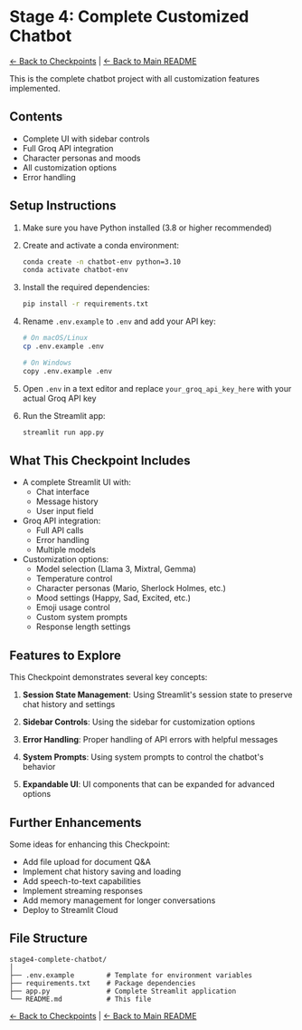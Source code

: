 # Stage 4: Complete Customized Chatbot

[← Back to Checkpoints](../README.md) | [← Back to Main README](../../README.md)

This is the complete chatbot project with all customization features implemented.

## Contents

- Complete UI with sidebar controls
- Full Groq API integration
- Character personas and moods
- All customization options
- Error handling

## Setup Instructions

1. Make sure you have Python installed (3.8 or higher recommended)

2. Create and activate a conda environment:
   ```bash
   conda create -n chatbot-env python=3.10
   conda activate chatbot-env
   ```

3. Install the required dependencies:
   ```bash
   pip install -r requirements.txt
   ```

4. Rename `.env.example` to `.env` and add your API key:
   ```bash
   # On macOS/Linux
   cp .env.example .env
   
   # On Windows
   copy .env.example .env
   ```

5. Open `.env` in a text editor and replace `your_groq_api_key_here` with your actual Groq API key

6. Run the Streamlit app:
   ```bash
   streamlit run app.py
   ```

## What This Checkpoint Includes

- A complete Streamlit UI with:
  - Chat interface
  - Message history
  - User input field
- Groq API integration:
  - Full API calls
  - Error handling
  - Multiple models
- Customization options:
  - Model selection (Llama 3, Mixtral, Gemma)
  - Temperature control
  - Character personas (Mario, Sherlock Holmes, etc.)
  - Mood settings (Happy, Sad, Excited, etc.)
  - Emoji usage control
  - Custom system prompts
  - Response length settings

## Features to Explore

This Checkpoint demonstrates several key concepts:

1. **Session State Management**: Using Streamlit's session state to preserve chat history and settings

2. **Sidebar Controls**: Using the sidebar for customization options

3. **Error Handling**: Proper handling of API errors with helpful messages

4. **System Prompts**: Using system prompts to control the chatbot's behavior

5. **Expandable UI**: UI components that can be expanded for advanced options

## Further Enhancements

Some ideas for enhancing this Checkpoint:

- Add file upload for document Q&A
- Implement chat history saving and loading
- Add speech-to-text capabilities
- Implement streaming responses
- Add memory management for longer conversations
- Deploy to Streamlit Cloud

## File Structure

```
stage4-complete-chatbot/
│
├── .env.example        # Template for environment variables
├── requirements.txt    # Package dependencies
├── app.py              # Complete Streamlit application
└── README.md           # This file
```

[← Back to Checkpoints](../README.md) | [← Back to Main README](../../README.md)
